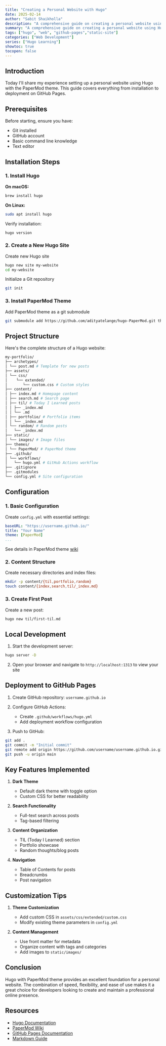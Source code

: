 ```yaml
---
title: "Creating a Personal Website with Hugo"
date: 2025-02-14
author: "Sabit Shaikholla"
description: "A comprehensive guide on creating a personal website using Hugo static site generator with PaperMod theme, including installation, configuration, and deployment to GitHub Pages"
summary: "A comprehensive guide on creating a personal website using Hugo static site generator with PaperMod theme, including installation, configuration, and deployment to GitHub Pages"
tags: ["hugo", "web", "github-pages","static-site"]
categories: ["Web Development"]
series: ["Hugo Learning"]
showtoc: true
tocopen: false
---
```


## Introduction

Today I'll share my experience setting up a personal website using Hugo with the PaperMod theme. This guide covers everything from installation to deployment on GitHub Pages.

## Prerequisites

Before starting, ensure you have:
- Git installed
- GitHub account
- Basic command line knowledge
- Text editor

## Installation Steps

### 1. Install Hugo

**On macOS:**

```bash
brew install hugo
```

**On Linux:**

```bash
sudo apt install hugo
```

Verify installation:

```bash
hugo version
```

### 2. Create a New Hugo Site

Create new Hugo site
```bash
hugo new site my-website
cd my-website
```

Initialize a Git repository
```bash
git init
```

### 3. Install PaperMod Theme

Add PaperMod theme as a git submodule

```bash
git submodule add https://github.com/adityatelange/hugo-PaperMod.git themes/PaperMod
```

## Project Structure

Here's the complete structure of a Hugo website:

```bash
my-portfolio/
├── archetypes/
│ └── post.md # Template for new posts
├── assets/
│ └── css/
│    └── extended/
│       └── custom.css # Custom styles
├── content/
│ ├── index.md # Homepage content
│ ├── search.md # Search page
│ ├── til/ # Today I Learned posts
│ │ ├── _index.md
│ │ └── .md
│ ├── portfolio/ # Portfolio items
│ │ └── _index.md
│ └── random/ # Random posts
│   └── _index.md
├── static/
│ └── images/ # Image files
├── themes/
│ └── PaperMod/ # PaperMod theme
├── .github/
│ └── workflows/
│   └── hugo.yml # GitHub Actions workflow
├── .gitignore
├── .gitmodules
└── config.yml # Site configuration
```

## Configuration

### 1. Basic Configuration

Create `config.yml` with essential settings:

```yaml
baseURL: "https://username.github.io/"
title: "Your Name"
theme: [PaperMod]
...
```
See details in PaperMod theme [wiki](https://github.com/adityatelange/hugo-PaperMod/wiki)

### 2. Content Structure

Create necessary directories and index files:

```bash
mkdir -p content/{til,portfolio,random}
touch content/{index,search,til/_index.md}
```

### 3. Create First Post

Create a new post:

```bash
hugo new til/first-til.md
```

## Local Development

1. Start the development server:

```bash
hugo server -D
```

2. Open your browser and navigate to `http://localhost:1313` to view your site

## Deployment to GitHub Pages

1. Create GitHub repository: `username.github.io`

2. Configure GitHub Actions:
   - Create `.github/workflows/hugo.yml`
   - Add deployment workflow configuration

3. Push to GitHub:

```bash
git add .
git commit -m "Initial commit"
git remote add origin https://github.com/username/username.github.io.git
git push -u origin main
```

## Key Features Implemented

1. **Dark Theme**
   - Default dark theme with toggle option
   - Custom CSS for better readability

2. **Search Functionality**
   - Full-text search across posts
   - Tag-based filtering

3. **Content Organization**
   - TIL (Today I Learned) section
   - Portfolio showcase
   - Random thoughts/blog posts

4. **Navigation**
   - Table of Contents for posts
   - Breadcrumbs
   - Post navigation

## Customization Tips

1. **Theme Customization**
   - Add custom CSS in `assets/css/extended/custom.css`
   - Modify existing theme parameters in `config.yml`

2. **Content Management**
   - Use front matter for metadata
   - Organize content with tags and categories
   - Add images to `static/images/`

## Conclusion

Hugo with PaperMod theme provides an excellent foundation for a personal website. The combination of speed, flexibility, and ease of use makes it a great choice for developers looking to create and maintain a professional online presence.

## Resources

- [Hugo Documentation](https://gohugo.io/documentation/)
- [PaperMod Wiki](https://github.com/adityatelange/hugo-PaperMod/wiki)
- [GitHub Pages Documentation](https://docs.github.com/en/pages)
- [Markdown Guide](https://www.markdownguide.org/)
